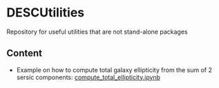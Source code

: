 # DESCUtilities
Repository for useful utilities that are not stand-alone packages 

## Content
 - Example on how to compute total galaxy ellipticity from the sum of 2 sersic components: [compute_total_ellipticity.ipynb](compute_total_ellipticity.ipynb)
